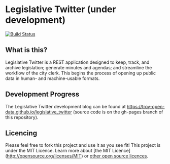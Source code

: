 # Legislative Twitter (under development)
[![Build Status](https://travis-ci.org/troy-open-data/legislative_twitter.svg?branch=master)](https://travis-ci.org/troy-open-data/legislative_twitter)

## What is this?

Legislative Twitter is a REST application designed to keep, track, and archive legislation; generate minutes and agendas; and streamline the workflow of the city clerk. This begins the process of opening up public data in human- and machine-usable formats.

## Development Progress

The Legislative Twitter development blog can be found at https://troy-open-data.github.io/legislative_twitter (source code is on the gh-pages branch of this repository). 

## Licencing

Please feel free to fork this project and use it as you see fit! This project is under the MIT Licence. Learn more about [the MIT Licence] (http://opensource.org/licenses/MIT) or [other open source licences](http://choosealicense.com).
